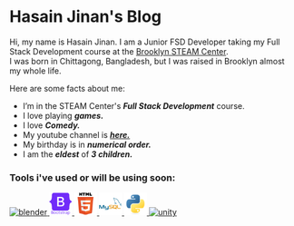 # Hasain Jinan's Blog

Hi, my name is Hasain Jinan. I am a Junior FSD Developer taking my Full Stack Development course at the [Brooklyn STEAM Center](https://brooklynsteamcenter.org/).
<br>
I was born in Chittagong, Bangladesh, but I was raised in Brooklyn almost my whole life. 

Here are some facts about me:
- I’m in the STEAM Center's ***Full Stack Development*** course.
- I love playing ***games.***
- I love ***Comedy.***
- My youtube channel is ***[here.](https://www.youtube.com/watch?v=dQw4w9WgXcQ&themeRefresh=1)***
- My birthday is in ***numerical order.***
- I am the ***eldest*** of ***3 children.***

### Tools i've used or will be using soon:
<p align="left"> <a href="https://www.blender.org/" target="_blank" rel="noreferrer"> <img src="https://download.blender.org/branding/community/blender_community_badge_white.svg" alt="blender" width="40" height="40"/> </a> <a href="https://getbootstrap.com" target="_blank" rel="noreferrer"> <img src="https://raw.githubusercontent.com/devicons/devicon/master/icons/bootstrap/bootstrap-plain-wordmark.svg" alt="bootstrap" width="40" height="40"/> </a> <a href="https://www.w3.org/html/" target="_blank" rel="noreferrer"> <img src="https://raw.githubusercontent.com/devicons/devicon/master/icons/html5/html5-original-wordmark.svg" alt="html5" width="40" height="40"/> </a> <a href="https://www.mysql.com/" target="_blank" rel="noreferrer"> <img src="https://raw.githubusercontent.com/devicons/devicon/master/icons/mysql/mysql-original-wordmark.svg" alt="mysql" width="40" height="40"/> </a> <a href="https://www.python.org" target="_blank" rel="noreferrer"> <img src="https://raw.githubusercontent.com/devicons/devicon/master/icons/python/python-original.svg" alt="python" width="40" height="40"/> </a> <a href="https://unity.com/" target="_blank" rel="noreferrer"> <img src="https://www.vectorlogo.zone/logos/unity3d/unity3d-icon.svg" alt="unity" width="40" height="40"/> </a> </p>
